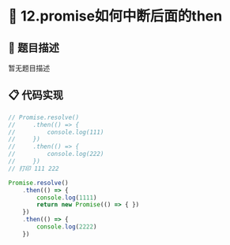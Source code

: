 # 🎯 12.promise如何中断后面的then



## 📝 题目描述
暂无题目描述

## 📋 代码实现
```typescript
// Promise.resolve()
//     .then(() => {
//         console.log(111)
//     })
//     .then(() => {
//         console.log(222)
//     })
// 打印 111 222

Promise.resolve()
    .then(() => {
        console.log(1111)
        return new Promise(() => { })
    })
    .then(() => {
        console.log(2222)
    })

```

